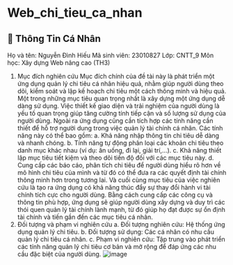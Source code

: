 # Web_chi_tieu_ca_nhan
## 👤 Thông Tin Cá Nhân
Họ và tên: Nguyễn Đình Hiếu
Mã sinh viên: 23010827
Lớp: CNTT_9
Môn học: Xây dựng Web nâng cao (TH3)
1. Mục đích nghiên cứu
	Mục đích chính của đề tài này là phát triển một ứng dụng quản lý chi tiêu cá nhân hiệu quả, nhằm giúp người dùng theo dõi, kiểm soát và lập kế hoạch chi tiêu một cách thông minh và hiệu quả. Một trong những mục tiêu quan trọng nhất là xây dựng một ứng dụng dễ dàng sử dụng. Việc thiết kế giao diện và trải nghiệm của người dùng là yếu tố quan trọng giúp tăng cường tính tiếp cận và số lượng sử dụng của người dùng.
	Ngoài ra ứng dụng cũng cần tích hợp các tính năng cần thiết để hỗ trợ người dung trong việc quản lý tài chính cá nhân. Các tính năng này có thể bao gồm: 
a.	Khả năng nhập thông tin chi tiêu dễ dàng và nhanh chóng.
b.	Tính năng tự động phân loại các khoản chi tiêu theo danh mục khác nhau (ví dụ: ăn uống, đi lại, giải trí,…).
c.	Khả năng thiết lập mục tiêu tiết kiệm và theo dõi tiến độ đối với các mục tiêu này.
d.	Cung cấp các báo cáo, phân tích chi tiêu để người dùng hiểu rõ hơn về mô hình chi tiêu của mình và từ đó có thể đưa ra các quyết định tài chính thông minh hơn trong tương lai.
Và cuối cùng mục tiêu của việc nghiên cứu là tạo ra ứng dụng có khả năng thúc đẩy sự thay đổi hành vi tài chính tích cực cho người dùng. Bằng cách cung cấp các công cụ và thông tin phù hợp, ứng dụng sẽ giúp người dùng xây dựng và duy trì các thói quen quản lý tài chính lành mạnh, từ đó giúp họ đạt được sự ổn định tài chính và tiến gần đến các mục tiêu cá nhân.
2. Đối tượng và phạm vi nghiên cứu
a.	Đối tượng nghiên cứu: Hệ thống ứng dụng quản lý chi tiêu.
b.	Đối tượng sử dụng: Các cá nhân có nhu cầu quản lý chi tiêu cá nhân.
c.	Phạm vi nghiên cứu: Tập trung vào phát triển các tính năng quản lý chi tiêu cơ bản và mở rộng để đáp ứng các nhu cầu đặc biệt của người dùng.
![image](https://github.com/user-attachments/assets/9ad43261-636a-4100-8c2c-13d7fc1de9b2)
